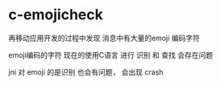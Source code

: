 # c-emojicheck

再移动应用开发的过程中发现 消息中有大量的emoji 编码字符

emoji编码的字符 现在的使用C语言 进行 识别 和 查找 会存在问题

jni 对 emoji 的是识别 也会有问题， 会出现 crash 
